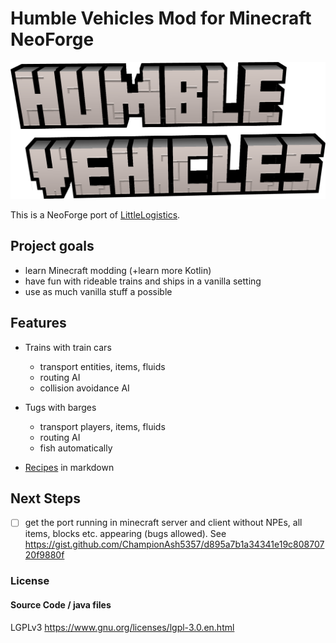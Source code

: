 # Humble Vehicles Mod for Minecraft NeoForge


![logo](./humvee.png)

This is a NeoForge port of [LittleLogistics](https://littlelogistics.murad.dev/).

## Project goals

* learn Minecraft modding (+learn more Kotlin)
* have fun with rideable trains and ships in a vanilla setting
* use as much vanilla stuff a possible

## Features

- Trains with train cars
    - transport entities, items, fluids
    - routing AI
    - collision avoidance AI
- Tugs with barges
    - transport players, items, fluids
    - routing AI
    - fish automatically

- [Recipes](./recipes/readme.md) in markdown

## Next Steps

- [ ] get the port running in minecraft server and client without NPEs, all items, blocks etc. appearing (bugs allowed). See https://gist.github.com/ChampionAsh5357/d895a7b1a34341e19c80870720f9880f


### License

#### Source Code / java files

LGPLv3
https://www.gnu.org/licenses/lgpl-3.0.en.html
